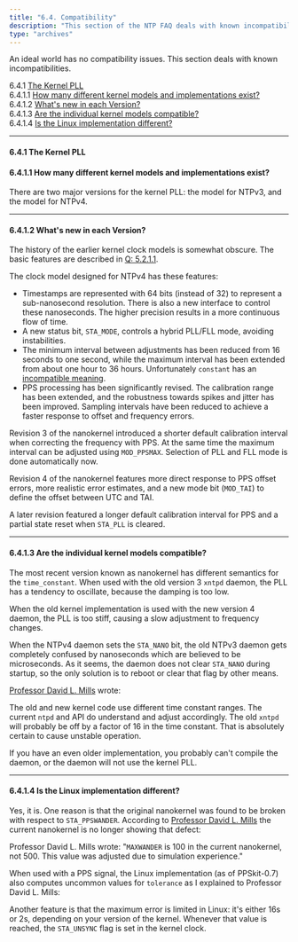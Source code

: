 ```yaml
---
title: "6.4. Compatibility"
description: "This section of the NTP FAQ deals with known incompatibilities."
type: "archives"
---
```


An ideal world has no compatibility issues. This section deals with known incompatibilities.

6.4.1 [The Kernel PLL](#641-the-kernel-pll)  
6.4.1.1 [How many different kernel models and implementations exist?](#6411-how-many-different-kernel-models-and-implementations-exist)  
6.4.1.2 [What's new in each Version?](#6412-whats-new-in-each-version)  
6.4.1.3 [Are the individual kernel models compatible?](#6413-are-the-individual-kernel-models-compatible)   
6.4.1.4 [Is the Linux implementation different?](#6414-is-the-linux-implementation-different)

* * *

#### 6.4.1 The Kernel PLL

#### 6.4.1.1 How many different kernel models and implementations exist?

There are two major versions for the kernel PLL: the model for NTPv3, and the model for NTPv4.

* * *

#### 6.4.1.2 What's new in each Version?

The history of the earlier kernel clock models is somewhat obscure. The basic features are described in [Q: 5.2.1.1](/ntpfaq/ntp-s-algo-kernel/#5211-what-is-special-about-the-kernel-clock).

The clock model designed for NTPv4 has these features:

*   Timestamps are represented with 64 bits (instead of 32) to represent a sub-nanosecond resolution. There is also a new interface to control these nanoseconds. The higher precision results in a more continuous flow of time.
*   A new status bit, `STA_MODE`, controls a hybrid PLL/FLL mode, avoiding instabilities.
*   The minimum interval between adjustments has been reduced from 16 seconds to one second, while the maximum interval has been extended from about one hour to 36 hours. Unfortunately `constant` has an [incompatible meaning](#6413-are-the-individual-kernel-models-compatible).
*   PPS processing has been significantly revised. The calibration range has been extended, and the robustness towards spikes and jitter has been improved. Sampling intervals have been reduced to achieve a faster response to offset and frequency errors.

Revision 3 of the nanokernel introduced a shorter default calibration interval when correcting the frequency with PPS. At the same time the maximum interval can be adjusted using `MOD_PPSMAX`. Selection of PLL and FLL mode is done automatically now.

Revision 4 of the nanokernel features more direct response to PPS offset errors, more realistic error estimates, and a new mode bit (`MOD_TAI`) to define the offset between UTC and TAI.

A later revision featured a longer default calibration interval for PPS and a partial state reset when `STA_PLL` is cleared.

* * *

#### 6.4.1.3 Are the individual kernel models compatible?

The most recent version known as nanokernel has different semantics for the `time_constant`. When used with the old version 3 `xntpd` daemon, the PLL has a tendency to oscillate, because the damping is too low.

When the old kernel implementation is used with the new version 4 daemon, the PLL is too stiff, causing a slow adjustment to frequency changes.

When the NTPv4 daemon sets the `STA_NANO` bit, the old NTPv3 daemon gets completely confused by nanoseconds which are believed to be microseconds. As it seems, the daemon does not clear `STA_NANO` during startup, so the only solution is to reboot or clear that flag by other means.

[Professor David L. Mills](mailto:mills@udel.edu) wrote:

The old and new kernel code use different time constant ranges. The current `ntpd` and API do understand and adjust accordingly. The old `xntpd` will probably be off by a factor of 16 in the time constant. That is absolutely certain to cause unstable operation.

If you have an even older implementation, you probably can't compile the daemon, or the daemon will not use the kernel PLL.

* * *

#### 6.4.1.4 Is the Linux implementation different?

Yes, it is. One reason is that the original nanokernel was found to be broken with respect to `STA_PPSWANDER`. According to [Professor David L. Mills](mailto:mills@udel.edu) the current nanokernel is no longer showing that defect:

Professor David L. Mills wrote: "`MAXWANDER` is 100 in the current nanokernel, not 500. This value was adjusted due to simulation experience."

When used with a PPS signal, the Linux implementation (as of PPSkit-0.7) also computes uncommon values for `tolerance` as I explained to Professor David L. Mills:

Another feature is that the maximum error is limited in Linux: it's either 16s or 2s, depending on your version of the kernel. Whenever that value is reached, the `STA_UNSYNC` flag is set in the kernel clock.